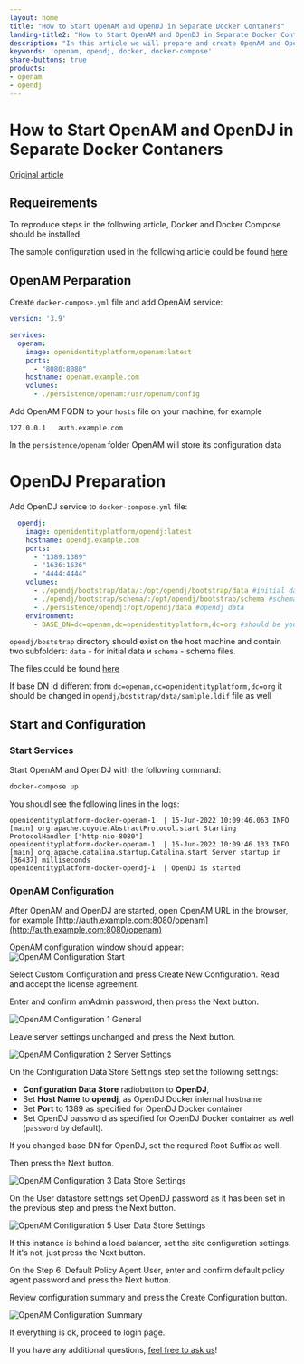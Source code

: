 ```yaml
---
layout: home
title: "How to Start OpenAM and OpenDJ in Separate Docker Contaners"
landing-title2: "How to Start OpenAM and OpenDJ in Separate Docker Contanerss"
description: "In this article we will prepare and create OpenAM and OpenDJ instances in separate Docker containers"
keywords: 'openam, opendj, docker, docker-compose'
share-buttons: true
products: 
- openam
- opendj
---
```


# How to Start OpenAM and OpenDJ in Separate Docker Contaners

[Original article](https://github.com/OpenIdentityPlatform/OpenAM/wiki/How-to-Start-OpenAM-and-OpenDJ-in-Separate-Docker-Contaners)

## Requeirements

To reproduce steps in the following article, Docker and Docker Compose should be installed.

The sample configuration used in the following article could be found [here](https://github.com/maximthomas/openidentityplatform-docker)

## OpenAM Perparation

Create `docker-compose.yml` file and add OpenAM service:

```yml
version: '3.9'

services:
  openam:
    image: openidentityplatform/openam:latest
    ports:
      - "8080:8080"
    hostname: openam.example.com
    volumes:
      - ./persistence/openam:/usr/openam/config
```
Add OpenAM FQDN to your `hosts` file on your machine, for example

```
127.0.0.1   auth.example.com
```


In the `persistence/openam` folder OpenAM will store its configuration data

# OpenDJ Preparation

Add OpenDJ service to `docker-compose.yml` file:

```yml
  opendj:
    image: openidentityplatform/opendj:latest
    hostname: opendj.example.com
    ports:
      - "1389:1389"
      - "1636:1636"
      - "4444:4444"
    volumes:
      - ./opendj/bootstrap/data/:/opt/opendj/bootstrap/data #initial data
      - ./opendj/bootstrap/schema/:/opt/opendj/bootstrap/schema #schema
      - ./persistence/opendj:/opt/opendj/data #opendj data
    environment:
      - BASE_DN=dc=openam,dc=openidentityplatform,dc=org #should be yours base DN
```

`opendj/boststrap` directory should exist on the host machine and contain two subfolders: `data` - for initial data и `schema` - schema files.

The files could be found [here](https://github.com/maximthomas/openidentityplatform-docker/tree/master/opendj/bootstrap)

If base DN id different from `dc=openam,dc=openidentityplatform,dc=org` it should be changed in `opendj/boststrap/data/samlple.ldif` file as well

## Start and Configuration

### Start Services

Start OpenAM and OpenDJ with the following command:

```bash
docker-compose up
```

You shoudl see the following lines in the logs:
```
openidentityplatform-docker-openam-1  | 15-Jun-2022 10:09:46.063 INFO [main] org.apache.coyote.AbstractProtocol.start Starting ProtocolHandler ["http-nio-8080"]
openidentityplatform-docker-openam-1  | 15-Jun-2022 10:09:46.133 INFO [main] org.apache.catalina.startup.Catalina.start Server startup in [36437] milliseconds
openidentityplatform-docker-opendj-1  | OpenDJ is started
```

### OpenAM Configuration

After OpenAM and OpenDJ are started, open OpenAM URL in the browser, for example [http://auth.example.com:8080/openam](http://auth.example.com:8080/openam)

OpenAM configuration window should appear:
![OpenAM Configuration Start](/assets/img/openam-opendj-docker/openam-conf-start.png)

Select Custom Configuration and press Create New Configuration. Read and accept the license agreement.

Enter and confirm amAdmin password, then press the Next button.

![OpenAM Configuration 1 General](/assets/img/openam-opendj-docker/openam-conf1-general.png)

Leave server settings unchanged and press the Next button.

![OpenAM Configuration 2 Server Settings](/assets/img/openam-opendj-docker/openam-conf2-server-settings.png)

On the Configuration Data Store Settings step set the following settings:

* **Configuration Data Store** radiobutton to **OpenDJ**, 
* Set **Host Name** to **opendj**, as OpenDJ Docker internal hostname
* Set **Port** to 1389 as specified for OpenDJ Docker container
* Set OpenDJ password as specified for OpenDJ Docker container as well (`password` by default).

If you changed base DN for OpenDJ, set the required Root Suffix as well.

Then press the Next button.

![OpenAM Configuration 3 Data Store Settings](/assets/img/openam-opendj-docker/openam-conf3-datastore.png)

On the User datastore settings set OpenDJ password as it has been set in the previous step and press the Next button.

![OpenAM Configuration 5 User Data Store Settings](/assets/img/openam-opendj-docker/openam-conf4-userdatastore.png)

If this instance is behind a load balancer, set the site configuration settings. If it's not, just press the Next button.

On the Step 6: Default Policy Agent User, enter and confirm default policy agent password and press the Next button.

Review configuration summary and press the Create Configuration button.

![OpenAM Configuration Summary](/assets/img/openam-opendj-docker/openam-conf-summary.png)

If everything is ok, proceed to login page.

If you have any additional questions, [feel free to ask us](https://github.com/OpenIdentityPlatform/OpenAM/discussions)!
